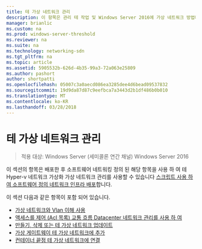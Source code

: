 ```yaml
---
title: 테 가상 네트워크 관리
description: 이 항목은 관리 테 작업 및 Windows Server 2016에 가상 네트워크 방법에 대해 소프트웨어 네트워킹 정의 가이드 일부입니다.
manager: brianlic
ms.custom: na
ms.prod: windows-server-threshold
ms.reviewer: na
ms.suite: na
ms.technology: networking-sdn
ms.tgt_pltfrm: na
ms.topic: article
ms.assetid: 5905532b-626d-4b35-99a3-72a063e25809
ms.author: pashort
author: shortpatti
ms.openlocfilehash: 05007c3a0aecd086ea3285dee4d6bead09537832
ms.sourcegitcommit: 19d9da87d87c9eefbca7a3443d2b1df486b0b010
ms.translationtype: MT
ms.contentlocale: ko-KR
ms.lasthandoff: 03/28/2018
---
```

# <a name="manage-tenant-virtual-networks"></a>테 가상 네트워크 관리

>적용 대상: Windows Server (세미콜론 연간 채널) Windows Server 2016

이 섹션의 항목은 배포한 후 소프트웨어 네트워킹 정의 된 해당 항목을 사용 하 여 테 Hyper-v 네트워크 가상화 가상 네트워크 관리를 사용할 수 있습니다 [스크립트 사용 하 여 소프트웨어 정의 네트워크 인프라 배포](../../sdn/deploy/Deploy-a-Software-Defined-Network-infrastructure-using-scripts.md)합니다.  
  
이 섹션 다음과 같은 항목이 포함 되어 있습니다.  
  
- [가상 네트워크와 Vlan 이해 사용](Understanding-Usage-of-Virtual-Networks-and-VLANs.md)  
- [액세스를 제어 (Acl 목록) 교통 흐름 Datacenter 네트워크 관리를 사용 하 여](use-acls-for-traffic-flow.md)  
- [만들기, 삭제 또는 테 가상 네트워크 업데이트](Create,-Delete,-or-Update-Tenant-Virtual-Networks.md)  
- [가상 게이트웨이 테 가상 네트워크에 추가](Add-a-Virtual-Gateway-to-a-Tenant-Virtual-Network.md)
- [컨테이너 끝점 테 가상 네트워크에 연결](Connect-container-endpoints-to-a-Tenant-Virtual-Network.md)


